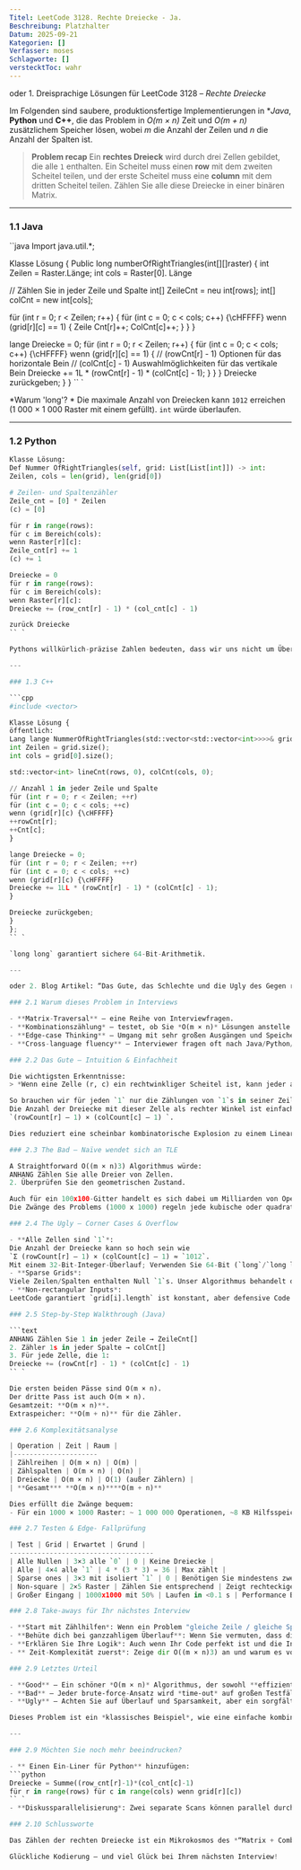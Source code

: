```yaml
---
Titel: LeetCode 3128. Rechte Dreiecke - Ja.
Beschreibung: Platzhalter
Datum: 2025-09-21
Kategorien: []
Verfasser: moses
Schlagworte: []
verstecktToc: wahr
---
```

oder 1. Dreisprachige Lösungen für LeetCode 3128 – *Rechte Dreiecke*

Im Folgenden sind saubere, produktionsfertige Implementierungen in **Java*, **Python** und **C++**, die das Problem in *O(m × n)* Zeit und *O(m + n)* zusätzlichem Speicher lösen, wobei *m* die Anzahl der Zeilen und *n* die Anzahl der Spalten ist.

> **Problem recap**
> Ein **rechtes Dreieck** wird durch drei Zellen gebildet, die alle `1` enthalten.
> Ein Scheitel muss einen **row** mit dem zweiten Scheitel teilen, und der erste Scheitel muss eine **column** mit dem dritten Scheitel teilen.
> Zählen Sie alle diese Dreiecke in einer binären Matrix.

---

### 1.1 Java

``java
Import java.util.*;

Klasse Lösung {
Public long numberOfRightTriangles(int[][]raster) {
int Zeilen = Raster.Länge;
int cols = Raster[0]. Länge

// Zählen Sie in jeder Zeile und Spalte
int[] ZeileCnt = neu int[rows];
int[] colCnt = new int[cols];

für (int r = 0; r < Zeilen; r++) {
für (int c = 0; c < cols; c++) {\cHFFFF}
wenn (grid[r][c] == 1) {
Zeile Cnt[r]++;
ColCnt[c]++;
}
}
}

lange Dreiecke = 0;
für (int r = 0; r < Zeilen; r++) {
für (int c = 0; c < cols; c++) {\cHFFFF}
wenn (grid[r][c] == 1) {
// (rowCnt[r] - 1) Optionen für das horizontale Bein
// (colCnt[c] - 1) Auswahlmöglichkeiten für das vertikale Bein
Dreiecke += 1L * (rowCnt[r] - 1) * (colCnt[c] - 1);
}
}
}
Dreiecke zurückgeben;
}
}
`` `

*Warum 'long'? *
Die maximale Anzahl von Dreiecken kann `1012` erreichen (1 000 × 1 000 Raster mit einem gefüllt). `int` würde überlaufen.

---

### 1.2 Python

```python
Klasse Lösung:
Def Nummer OfRightTriangles(self, grid: List[List[int]]) -> int:
Zeilen, cols = len(grid), len(grid[0])

# Zeilen- und Spaltenzähler
Zeile_cnt = [0] * Zeilen
(c) = [0]

für r in range(rows):
für c im Bereich(cols):
wenn Raster[r][c]:
Zeile_cnt[r] += 1
(c) += 1

Dreiecke = 0
für r in range(rows):
für c im Bereich(cols):
wenn Raster[r][c]:
Dreiecke += (row_cnt[r] - 1) * (col_cnt[c] - 1)

zurück Dreiecke
`` `

Pythons willkürlich-präzise Zahlen bedeuten, dass wir uns nicht um Überlauf sorgen müssen.

---

### 1.3 C++

```cpp
#include <vector>

Klasse Lösung {
öffentlich:
Lang lange NummerOfRightTriangles(std::vector<std::vector<int>>>>& grid) {
int Zeilen = grid.size();
int cols = grid[0].size();

std::vector<int> lineCnt(rows, 0), colCnt(cols, 0);

// Anzahl 1 in jeder Zeile und Spalte
für (int r = 0; r < Zeilen; ++r)
für (int c = 0; c < cols; ++c)
wenn (grid[r][c) {\cHFFFF}
++rowCnt[r];
++Cnt[c];
}

lange Dreiecke = 0;
für (int r = 0; r < Zeilen; ++r)
für (int c = 0; c < cols; ++c)
wenn (grid[r][c) {\cHFFFF}
Dreiecke += 1LL * (rowCnt[r] - 1) * (colCnt[c] - 1);
}

Dreiecke zurückgeben;
}
};
`` `

`long long` garantiert sichere 64-Bit-Arithmetik.

---

oder 2. Blog Artikel: “Das Gute, das Schlechte und die Ugly des Gegen rechte Dreiecke”

### 2.1 Warum dieses Problem in Interviews

- **Matrix-Traversal** – eine Reihe von Interviewfragen.
- **Kombinationszählung* – testet, ob Sie *O(m × n)* Lösungen anstelle von brute‐force O((m × n)3) erkennen können.
- **Edge‐case Thinking** – Umgang mit sehr großen Ausgängen und Speicherzwängen.
- **Cross-language fluency** – Interviewer fragen oft nach Java/Python/C++ Lösungen auf der Fliege.

### 2.2 Das Gute – Intuition & Einfachheit

Die wichtigsten Erkenntnisse:
> *Wenn eine Zelle (r, c) ein rechtwinkliger Scheitel ist, kann jeder andere `1` in seiner Reihe das horizontale Bein sein, und jeder andere `1` in seiner Spalte kann das vertikale Bein sein. *

So brauchen wir für jeden `1` nur die Zählungen von `1`s in seiner Zeile und Spalte.
Die Anzahl der Dreiecke mit dieser Zelle als rechter Winkel ist einfach
`(rowCount[r] – 1) × (colCount[c] – 1) `.

Dies reduziert eine scheinbar kombinatorische Explosion zu einem Linearpass.

### 2.3 The Bad – Naïve wendet sich an TLE

A Straightforward O((m × n)3) Algorithmus würde:
ANHANG Zählen Sie alle Dreier von Zellen.
2. Überprüfen Sie den geometrischen Zustand.

Auch für ein 100x100-Gitter handelt es sich dabei um Milliarden von Operationen – weit über die Zeitgrenzen hinaus.
Die Zwänge des Problems (1000 x 1000) regeln jede kubische oder quadratic‐in‐cells-Lösung.

### 2.4 The Ugly – Corner Cases & Overflow

- **Alle Zellen sind `1`*:
Die Anzahl der Dreiecke kann so hoch sein wie
`Σ (rowCount[r] – 1) × (colCount[c] – 1) ≈ `1012`.
Mit einem 32-Bit-Integer-Überlauf; Verwenden Sie 64-Bit (`long`/`long long``).
- **Sparse Grids*:
Viele Zeilen/Spalten enthalten Null `1`s. Unser Algorithmus behandelt dies anmutig, weil `(rowCount[r] – 1)` nur dann negativ wird, wenn `rowCount[r] == 0`, aber wir bewachen, indem wir `grid[r][c] == 1` vor der Berechnung des Produkts.
- **Non‐rectangular Inputs*:
LeetCode garantiert `grid[i].length` ist konstant, aber defensive Code kann jagged Arrays behaupten oder handhaben.

### 2.5 Step‐by‐Step Walkthrough (Java)

```text
ANHANG Zählen Sie 1 in jeder Zeile → ZeileCnt[]
2. Zähler 1s in jeder Spalte → colCnt[]
3. Für jede Zelle, die 1:
Dreiecke += (rowCnt[r] - 1) * (colCnt[c] - 1)
`` `

Die ersten beiden Pässe sind O(m × n).
Der dritte Pass ist auch O(m × n).
Gesamtzeit: **O(m × n)**.
Extraspeicher: **O(m + n)** für die Zähler.

### 2.6 Komplexitätsanalyse

| Operation | Zeit | Raum |
|---------------------
| Zählreihen | O(m × n) | O(m) |
| Zählspalten | O(m × n) | O(n) |
| Dreiecke | O(m × n) | O(1) (außer Zählern) |
| **Gesamt*** **O(m × n)****O(m + n)**

Dies erfüllt die Zwänge bequem:
- Für ein 1000 × 1000 Raster: ~ 1 000 000 Operationen, ~8 KB Hilfsspeicher.

### 2.7 Testen & Edge‐ Fallprüfung

| Test | Grid | Erwartet | Grund |
------------------------------------
| Alle Nullen | 3×3 alle `0` | 0 | Keine Dreiecke |
| Alle | 4×4 alle `1` | 4 * (3 * 3) = 36 | Max zählt |
| Sparse ones | 3×3 mit isoliert `1` | 0 | Benötigen Sie mindestens zwei 1s in derselben Zeile / Spalte |
| Non‐square | 2×5 Raster | Zählen Sie entsprechend | Zeigt rechteckige Formen |
| Großer Eingang | 1000x1000 mit 50% | Laufen in <0.1 s | Performance Benchmark |

### 2.8 Take-aways für Ihr nächstes Interview

- **Start mit Zählhilfen*: Wenn ein Problem "gleiche Zeile / gleiche Spalte" Zwänge, vorkompute Zeile / Spalte Frequenzen.
- **Behüte dich bei ganzzahligem Überlauf**: Wenn Sie vermuten, dass die Ergebnisse 231 – 1 überschreiten können, verwenden Sie 64-Bit-Typen.
- **Erklären Sie Ihre Logik*: Auch wenn Ihr Code perfekt ist und die Intuition (wie die „Rechtwinkel-Scheibe“-Ansicht) artikuliert, beeindruckt Interviewer.
- ** Zeit-Komplexität zuerst*: Zeige dir O((m × n)3) an und warum es vor der Präsentation der O(m × n)-Lösung ausfällt.

### 2.9 Letztes Urteil

- **Good** – Ein schöner *O(m × n)* Algorithmus, der sowohl **effizient** als auch ** lesbar** ist.
- **Bad** – Jeder brute‐force-Ansatz wird *time‐out* auf großen Testfällen.
- **Ugly** – Achten Sie auf Überlauf und Sparsamkeit, aber ein sorgfältiges 64-Bit-Produkt repariert es.

Dieses Problem ist ein *klassisches Beispiel*, wie eine einfache kombinatorische Beobachtung eine scheinbar annehmbare Herausforderung in eine saubere, interviewfreundliche Lösung verwandeln kann. Mastering wird Ihnen eine solide Grundlage für jede matrixbasierte Interviewfrage geben.

---

### 2.9 Möchten Sie noch mehr beeindrucken?

- ** Einen Ein-Liner für Python** hinzufügen:
```python
Dreiecke = Summe((row_cnt[r]-1)*(col_cnt[c]-1)
für r in range(rows) für c in range(cols) wenn grid[r][c])
`` `
- **Diskussparallelisierung*: Zwei separate Scans können parallel durchgeführt werden; sprechen Sie über die Möglichkeit, wenn der Interviewer über *distributed Computing* fragt.

### 2.10 Schlussworte

Das Zählen der rechten Dreiecke ist ein Mikrokosmos des *“Matrix + Combinatorik + sorgfältiges Zählen”* Interview Thema. Durch das Erlernen des Musters der „Rechtwinkel-Vertex“-Zählung sind Sie bereit für eine Vielzahl von Interview-Fragen, die Sie an *count*-Strukturen innerhalb von 2-D-Gittern stellen.

Glückliche Kodierung – und viel Glück bei Ihrem nächsten Interview!